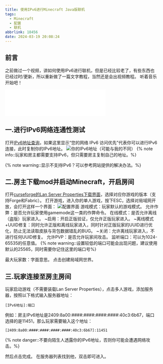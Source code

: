 ```yaml
---
title: 使用IPv6进行Minecraft Java版联机
tags:
  - Minecraft
  - 配置
  - 联机
abbrlink: 18456
date: 2024-03-19 20:08:24
---
```

## 前言
之前做过一个视频，讲如何使用IPv6进行联机，但是已经比较老了，有些东西也已经过时/更新，所以重新做了一篇文字教程，当然还是会出视频教程。
听着音乐开始吧！
<iframe frameborder="no" border="0" marginwidth="0" marginheight="0" width=330 height=86 src="//music.163.com/outchain/player?type=2&id=1404469236&auto=1&height=66"></iframe>

## 一.进行IPv6网络连通性测试
打开[IPv6地址查询](https://ipw.cn/ipv6/)，如果这里显示“您的网络 IPv6 访问优先”代表你可以进行IPv6连接，此时复制你的IPv6地址。
![你的IPv6地址（可能与我的不同）](/img/IPv6地址查询.png)
{% note info::玩家和房主都需要支持IPv6，但只需要房主复制自己的地址。%}

{% note warning::显示不支持IPv6？可以参考网站提供的解决办法。%}

## 二.房主下载mod并启动Minecraft，开启房间
打开[curseforge的Lan Server Properties下载界面](https://www.curseforge.com/minecraft/mc-mods/lan-server-properties/files/all?page=1&pageSize=20)，选择对应你游戏的版本（支持Forge和Fabric）。
打开游戏，进入你的单人游戏，按下ESC，选择对局域网开放，会打开这样一个界面：
![配置界面](/img/局域网联机mod配置界面.png)
游戏模式：玩家默认的游戏模式。
允许作弊：是否允许玩家使用gamemode这一类的作弊命令。
在线模式：是否允许离线（盗版）玩家进入。
~启用：开启正版验证，仅允许正版玩家进入。
~离线模式+UUID修复：同时允许正版和离线玩家进入，同时针对正版玩家的UUID进行优化，防止无法读取皮肤与背包数据错乱的BUG。
~关闭：允许离线玩家进入，不进行任何UUID修复。
允许PVP：是否允许玩家间攻击。
监听端口：可以为1024-65535的任意值。
{% note warning::设置较低的端口可能会出现问题，建议使用默认的25565，同时需要你记住这里的端口号%}

最大玩家数：字面意思。
点击创建局域网世界。
## 三.玩家连接至房主房间
玩家启动游戏（不需要装载Lan Server Properties），点击多人游戏，添加服务器，按照以下格式输入服务器地址：
~~~
[IPv6地址]:端口
~~~
例如：房主IPv6地址是2409:8a00:####:####:####:####:40c3:6b67，端口选择的是11451，那么玩家需要输入这个地址：
~~~
[2409:8a00:####:####:####:####:40c3:6b67]:11451
~~~
{% note danger::不要向陌生人透露你的IPv6地址，否则你可能会遭遇网络攻击。%}

然后点击完成。
在服务器列表找到他，双击即可进入。

